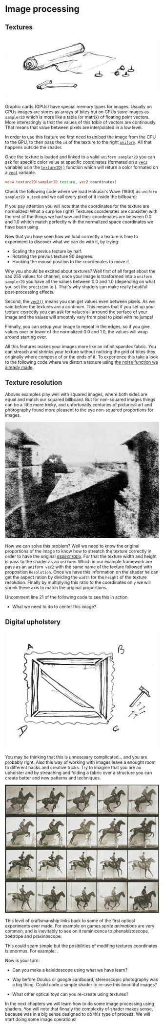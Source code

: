 # Image processing

## Textures

![](01.jpg)

Graphic cards (GPUs) have special memory types for images. Usually on CPUs images are stores as arrays of bites but on GPUs store images as ```sampler2D``` which is more like a table (or matrix) of floating point vectors. More interestingly is that the values of this *table* of vectors are continously. That means that value between pixels are interpolated in a low level.

In order to use this feature we first need to *upload* the image from the CPU to the GPU, to then pass the ```id``` of the texture to the right [```uniform```](../05). All that happens outside the shader. 

Once the texture is loaded and linked to a valid ```uniform sampler2D``` you can ask for specific color value at specific coordinates (formated on a [```vec2```](index.html#vec2.md) variable) usin the [```texture2D()```](index.html#texture2D.md) function which will return a color formated on a [```vec4```](index.html#vec4.md) variable.

```glsl
vec4 texture2D(sampler2D texture, vec2 coordinates)  
```

Check the following code where we load Hokusai's Wave (1830) as ```uniform sampler2D u_tex0``` and we call every pixel of it inside the billboard:

<div class="codeAndCanvas" data="texture.frag" data-imgs="hokusai.jpg"></div>

If you pay attention you will note that the coordinates for the texture are normalized! What a surprise right? Textures coordenates are consisten with the rest of the things we had saw and their coordenates are between 0.0 and 1.0 whitch match perfectly with the normalized space coordinates we have been using. 

Now that you have seen how we load correctly a texture is time to experiment to discover what we can do with it, by trying:

* Scaling the previus texture by half.
* Rotating the previus texture 90 degrees.
* Hooking the mouse position to the coordenates to move it.

Why you should be excited about textures? Well first of all forget about the sad 255 values for channel, once your image is trasformed into a ```uniform sampler2D``` you have all the values between 0.0 and 1.0 (depending on what you set the ```precision``` to ). That's why shaders can make really beatiful post-processing effects. 

Second, the [```vec2()```](index.html#vec2.md) means you can get values even between pixels. As we said before the textures are a continum. This means that if you set up your texture correctly you can ask for values all arround the surface of your image and the values will smoothly vary from pixel to pixel with no jumps! 

Finnally, you can setup your image to repeat in the edges, so if you give values over or lower of the normalized 0.0 and 1.0, the values will wrap around starting over.

All this features makes your images more like an infinit spandex fabric. You can streach and shrinks your texture without noticing the grid of bites they originally where compose of or the ends of it. To experience this take a look to the following code where we distort a texture using [the noise function we already made](../11/).

<div class="codeAndCanvas" data="texture-noise.frag" data-imgs="hokusai.jpg"></div>

## Texture resolution

Aboves examples play well with squared images, where both sides are equal and match our squared billboard. But for non-squared images things can be a little more tricky, and unfortunatly centuries of picturical art and photography found more pleasent to the eye non-squared proportions for images.

![Joseph Nicéphore Niépce (1826)](nicephore.jpg)

How we can solve this problem? Well we need to know the original proportions of the image to know how to streatch the texture correctly in order to have the original [*aspect ratio*](http://en.wikipedia.org/wiki/Aspect_ratio). For that the texture width and height is pass to the shader as an ```uniform```. Which in our example framework are pass as an ```uniform vec2``` with the same name of the texture followed with proposition ```Resolution```. Once we have this information on the shader he can get the aspect ration by dividing the ```width``` for the ```height``` of the texture resolution. Finally by multiplying this ratio to the coordinates on ```y``` we will shrink these axis to match the original proportions.

Uncomment line 21 of the following code to see this in action.

<div class="codeAndCanvas" data="texture-resolution.frag" data-imgs="nicephore.jpg"></div>

* What we need to do to center this image?

## Digital upholstery

![](03.jpg)

You may be thinking that this is unnesesary complicated... and you are probably right. Also this way of working with images leave a enought room to different hacks and creative tricks. Try to imagine that you are an upholster and by streaching and folding a fabric over a structure you can create better and new patterns and techniques. 

![Eadweard's Muybridge study of motion](muybridge.jpg)

This level of craftsmanship links back to some of the first optical experiments ever made. For example on games *sprite animations* are very common, and is inevitably to see on it reminicence to phenakistoscope, zoetrope and praxinoscope.

This could seam simple but the posibilities of modifing textures coordinates is enormus. For example: .

<div class="codeAndCanvas" data="texture-sprite.frag" data-imgs="muybridge.jpg"></div>

Now is your turn:

* Can you make a kaleidoscope using what we have learn?

* Way before Oculus or google cardboard, stereoscopic photography was a big thing. Could code a simple shader to re-use this beautiful images?

<a href=“../edit.html#10/ikeda-03.frag”><canvas id=“custom” class=“canvas” data-fragment-url=“ikeda-03.frag”  width=“520px” height=“200px”></canvas></a>


* What other optical toys can you re-create using textures?

In the next chapters we will learn how to do some image processing using shaders. You will note that finnaly the complexity of shader makes sense, because was in a big sense designed to do this type of process. We will start doing some image operations!